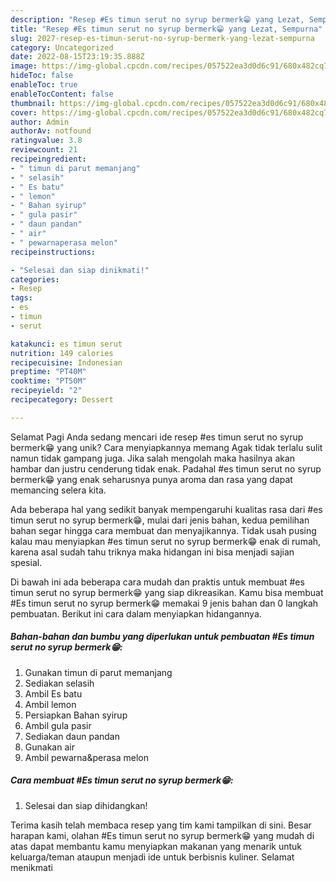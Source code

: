 ```yaml
---
description: "Resep #Es timun serut no syrup bermerk😁 yang Lezat, Sempurna"
title: "Resep #Es timun serut no syrup bermerk😁 yang Lezat, Sempurna"
slug: 2027-resep-es-timun-serut-no-syrup-bermerk-yang-lezat-sempurna
category: Uncategorized
date: 2022-08-15T23:19:35.888Z
image: https://img-global.cpcdn.com/recipes/057522ea3d0d6c91/680x482cq70/es-timun-serut-no-syrup-bermerk-foto-resep-utama.jpg
hideToc: false
enableToc: true
enableTocContent: false
thumbnail: https://img-global.cpcdn.com/recipes/057522ea3d0d6c91/680x482cq70/es-timun-serut-no-syrup-bermerk-foto-resep-utama.jpg
cover: https://img-global.cpcdn.com/recipes/057522ea3d0d6c91/680x482cq70/es-timun-serut-no-syrup-bermerk-foto-resep-utama.jpg
author: Admin
authorAv: notfound
ratingvalue: 3.8
reviewcount: 21
recipeingredient:
- " timun di parut memanjang"
- " selasih"
- " Es batu"
- " lemon"
- " Bahan syirup"
- " gula pasir"
- " daun pandan"
- " air"
- " pewarnaperasa melon"
recipeinstructions:

- "Selesai dan siap dinikmati!"
categories:
- Resep
tags:
- es
- timun
- serut

katakunci: es timun serut 
nutrition: 149 calories
recipecuisine: Indonesian
preptime: "PT40M"
cooktime: "PT50M"
recipeyield: "2"
recipecategory: Dessert

---
```



Selamat Pagi Anda sedang mencari ide resep #es timun serut no syrup bermerk😁 yang unik? Cara menyiapkannya memang Agak tidak terlalu sulit namun tidak gampang juga. Jika salah mengolah maka hasilnya akan hambar dan justru cenderung tidak enak. Padahal #es timun serut no syrup bermerk😁 yang enak seharusnya punya aroma dan rasa yang dapat memancing selera kita.




Ada beberapa hal yang sedikit banyak mempengaruhi kualitas rasa dari #es timun serut no syrup bermerk😁, mulai dari jenis bahan, kedua pemilihan bahan segar hingga cara membuat dan menyajikannya. Tidak usah pusing kalau mau menyiapkan #es timun serut no syrup bermerk😁 enak di rumah, karena asal sudah tahu triknya maka hidangan ini bisa menjadi sajian spesial.


Di bawah ini ada beberapa cara mudah dan praktis untuk membuat #es timun serut no syrup bermerk😁 yang siap dikreasikan. Kamu bisa membuat #Es timun serut no syrup bermerk😁 memakai 9 jenis bahan dan 0 langkah pembuatan. Berikut ini cara dalam menyiapkan hidangannya.

<!--inarticleads1-->

##### Bahan-bahan dan bumbu yang diperlukan untuk pembuatan #Es timun serut no syrup bermerk😁:

1. Gunakan  timun di parut memanjang
1. Sediakan  selasih
1. Ambil  Es batu
1. Ambil  lemon
1. Persiapkan  Bahan syirup
1. Ambil  gula pasir
1. Sediakan  daun pandan
1. Gunakan  air
1. Ambil  pewarna&amp;perasa melon




<!--inarticleads2-->

##### Cara membuat #Es timun serut no syrup bermerk😁:


1. Selesai dan siap dihidangkan!



Terima kasih telah membaca resep yang tim kami tampilkan di sini. Besar harapan kami, olahan #Es timun serut no syrup bermerk😁 yang mudah di atas dapat membantu kamu menyiapkan makanan yang menarik untuk keluarga/teman ataupun menjadi ide untuk berbisnis kuliner. Selamat menikmati
